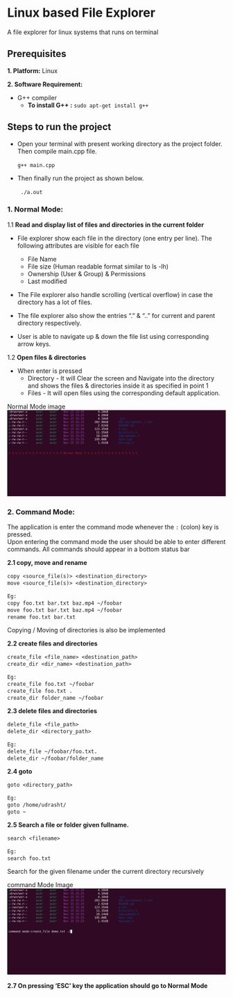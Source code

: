 # Linux based File Explorer
A file explorer for linux systems that runs on terminal
## Prerequisites

**1. Platform:** Linux 

**2. Software Requirement:**
* G++ compiler
   * **To install G++ :** ```sudo apt-get install g++```

## Steps to run the project
- Open your terminal with present working directory as the project folder. Then compile main.cpp file.

    ```g++ main.cpp```
- Then finally run the project as shown below.

     ``` ./a.out```

### 1. Normal Mode:
1.1 **Read and display list of files and directories in the current folder**
* File explorer show each file in the directory (one entry per line). The following attributes are visible for each file
    * File Name
    * File size (Human readable format similar to ls -lh)
    * Ownership (User & Group) & Permissions
    * Last modified

* The File explorer also handle scrolling (vertical overflow) in case the directory has a lot of files.
* The file explorer also show the entries “.” & “..” for current and parent directory respectively.
* User is able to navigate up & down the file list using corresponding arrow keys.


1.2 **Open files & directories**
* When enter is pressed
    * Directory​ - It will Clear the screen and Navigate into the directory and shows the files & directories inside it as specified in point 1
    * Files​ - It will open files using the corresponding default application.

Normal Mode image
![Image 1](./image/normal.png)

### 2. Command Mode:
The application is enter the command mode whenever the ```:``` (colon) key
is pressed. 
<br/>
Upon entering the command mode the user should be able to enter
different commands. All commands should appear in a bottom status bar

**2.1 copy, move and rename** 
```
copy <source_file(s)> <destination_directory>
move <source_file(s)> <destination_directory>
```

```
Eg:
copy foo.txt bar.txt baz.mp4 ~/foobar
move foo.txt bar.txt baz.mp4 ~/foobar
rename foo.txt bar.txt
```
Copying / Moving of directories is also be implemented

**2.2 create files and directories** 
```
create_file <file_name> <destination_path>
create_dir <dir_name> <destination_path>
```

```
Eg:
create_file foo.txt ~/foobar
create_file foo.txt .
create_dir folder_name ~/foobar
```

**2.3 delete files and directories** 
```
delete_file <file_path>
delete_dir <directory_path>
```

```
Eg:
delete_file ~/foobar/foo.txt.
delete_dir ~/foobar/folder_name
```

**2.4 goto** 
```
goto <directory_path>
```

```
Eg:
goto /home/udrasht/
goto ~
```

**2.5 Search a file or folder given fullname.** 
```
search <filename>
```

```
Eg:
search foo.txt
```
Search for the given filename under the current directory recursively

command Mode Image
![Image 1](./image/command.png)

**2.7 On pressing ‘ESC’ key the application should go to Normal Mode**